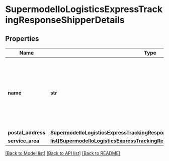 # SupermodelIoLogisticsExpressTrackingResponseShipperDetails

## Properties
Name | Type | Description | Notes
------------ | ------------- | ------------- | -------------
**name** | **str** | Note: This field may be intentionally left empty in accordance with the General Data Protection Regulation (GDPR) requirements.                   | [optional] 
**postal_address** | [**SupermodelIoLogisticsExpressTrackingResponseShipperDetailsPostalAddress**](SupermodelIoLogisticsExpressTrackingResponseShipperDetailsPostalAddress.md) |  | [optional] 
**service_area** | [**list[SupermodelIoLogisticsExpressTrackingResponseShipperDetailsServiceArea]**](SupermodelIoLogisticsExpressTrackingResponseShipperDetailsServiceArea.md) |  | [optional] 

[[Back to Model list]](../README.md#documentation-for-models) [[Back to API list]](../README.md#documentation-for-api-endpoints) [[Back to README]](../README.md)


